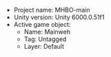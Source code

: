 <!-- UNITY CODE ASSIST INSTRUCTIONS START -->
- Project name: MHBO-main
- Unity version: Unity 6000.0.51f1
- Active game object:
  - Name: Mainweh
  - Tag: Untagged
  - Layer: Default
<!-- UNITY CODE ASSIST INSTRUCTIONS END -->